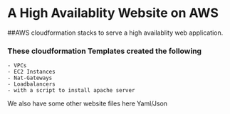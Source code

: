 # A High Availablity Website on AWS 
##AWS cloudformation stacks to serve a high availablity web application.
### These cloudformation Templates created the following
```
- VPCs
- EC2 Instances
- Nat-Gateways
- Loadbalancers
- with a script to install apache server
```
We also have some other website files here
Yaml/Json 
